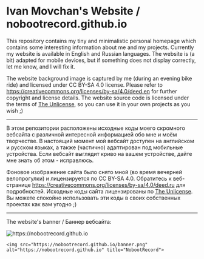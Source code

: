 # Ivan Movchan's Website / nobootrecord.github.io

This repository contains my tiny and minimalistic personal homepage which contains some interesting information about me and my projects. Currently my website is available in English and Russian languages. The website is (a bit) adapted for mobile devices, but if something does not display correctly, let me know, and I will fix it.

The website background image is captured by me (during an evening bike ride) and licensed under CC BY-SA 4.0 license. Please refer to https://creativecommons.org/licenses/by-sa/4.0/deed.en for further copyright and license details. The website source code is licensed under the terms of [The Unlicense](UNLICENSE), so you can use it in your own projects as you wish ;)

---

В этом репозитории расположены исходные коды моего скромного вебсайта с различной интересной информацией обо мне и моём творчестве. В настоящий момент мой вебсайт доступен на английском и русском языках, а также (частично) адаптирован под мобильные устройства. Если вебсайт выглядит криво на вашем устройстве, дайте мне знать об этом - исправлюсь.

Фоновое изображение сайта было снято мной (во время вечерней велопрогулки) и лицензируется по CC BY-SA 4.0. Обратитесь к веб-странице https://creativecommons.org/licenses/by-sa/4.0/deed.ru для подробностей. Исходные коды сайта лицензированы по [The Unlicense](UNLICENSE). Вы можете спокойно использовать эти коды в своих собственных проектах как вам угодно ;)

---

The website's banner / Баннер вебсайта:

<img src="https://nobootrecord.github.io/banner.png" alt="https://nobootrecord.github.io" title="NobootRecord">

```
<img src="https://nobootrecord.github.io/banner.png" alt="https://nobootrecord.github.io" title="NobootRecord">
```